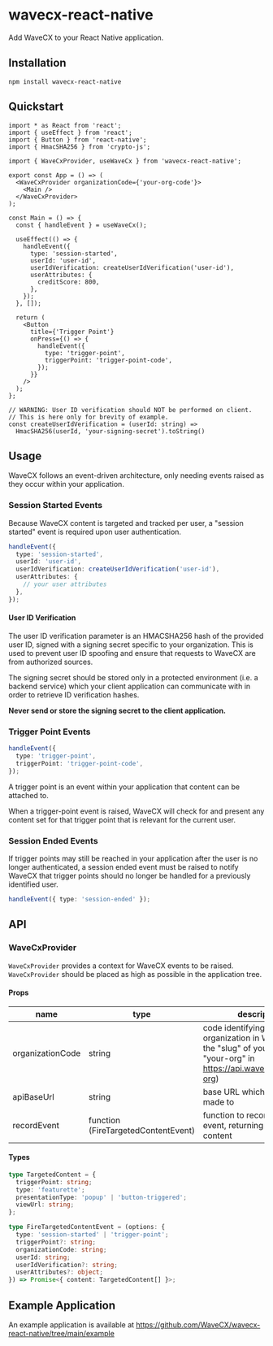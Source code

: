# wavecx-react-native
Add WaveCX to your React Native application.

## Installation
`npm install wavecx-react-native`

## Quickstart
```tsx
import * as React from 'react';
import { useEffect } from 'react';
import { Button } from 'react-native';
import { HmacSHA256 } from 'crypto-js';

import { WaveCxProvider, useWaveCx } from 'wavecx-react-native';

export const App = () => (
  <WaveCxProvider organizationCode={'your-org-code'}>
    <Main />
  </WaveCxProvider>
);

const Main = () => {
  const { handleEvent } = useWaveCx();

  useEffect(() => {
    handleEvent({
      type: 'session-started',
      userId: 'user-id',
      userIdVerification: createUserIdVerification('user-id'),
      userAttributes: {
        creditScore: 800,
      },
    });
  }, []);

  return (
    <Button
      title={'Trigger Point'}
      onPress={() => {
        handleEvent({
          type: 'trigger-point',
          triggerPoint: 'trigger-point-code',
        });
      }}
    />
  );
};

// WARNING: User ID verification should NOT be performed on client.
// This is here only for brevity of example.
const createUserIdVerification = (userId: string) =>
  HmacSHA256(userId, 'your-signing-secret').toString()
```

## Usage
WaveCX follows an event-driven architecture, only needing events
raised as they occur within your application.

### Session Started Events
Because WaveCX content is targeted and tracked per user,
a "session started" event is required upon user authentication.

```ts
handleEvent({
  type: 'session-started',
  userId: 'user-id',
  userIdVerification: createUserIdVerification('user-id'),
  userAttributes: {
    // your user attributes
  },
});
```

#### User ID Verification
The user ID verification parameter is an HMACSHA256 hash of the
provided user ID, signed with a signing secret specific to your
organization. This is used to prevent user ID spoofing and
ensure that requests to WaveCX are from authorized sources.

The signing secret should be stored only in a protected environment
(i.e. a backend service) which your client application can
communicate with in order to retrieve ID verification hashes.

**Never send or store the signing secret to the client application.**

### Trigger Point Events

```ts
handleEvent({
  type: 'trigger-point',
  triggerPoint: 'trigger-point-code',
});
```

A trigger point is an event within your application
that content can be attached to.

When a trigger-point event is raised, WaveCX will check for and
present any content set for that trigger point that is relevant
for the current user.

### Session Ended Events
If trigger points may still be reached in your application
after the user is no longer authenticated, a session ended
event must be raised to notify WaveCX that trigger points
should no longer be handled for a previously identified user.

```ts
handleEvent({ type: 'session-ended' });
```

## API

### WaveCxProvider
`WaveCxProvider` provides a context for WaveCX events to be raised.
`WaveCxProvider` should be placed as high as possible in the
application tree.
#### Props
| name             | type                                | description                                                                                                                     | required | default                                                         |
|------------------|-------------------------------------|---------------------------------------------------------------------------------------------------------------------------------|----------|-----------------------------------------------------------------|
| organizationCode | string                              | code identifying your organization in WaveCX (i.e. the "slug" of your API URL -- "your-org" in https://api.wavecx.com/your-org) | true     |                                                                 |
| apiBaseUrl       | string                              | base URL which API calls are made to                                                                                            | false    | https://api.wavecx.com                                          |
| recordEvent      | function (FireTargetedContentEvent) | function to record a raised event, returning relevant content                                                                   | false    | fireTargetedContentEventViaApi (makes real calls to WaveCX API) |
#### Types
```ts
type TargetedContent = {
  triggerPoint: string;
  type: 'featurette';
  presentationType: 'popup' | 'button-triggered';
  viewUrl: string;
};

type FireTargetedContentEvent = (options: {
  type: 'session-started' | 'trigger-point';
  triggerPoint?: string;
  organizationCode: string;
  userId: string;
  userIdVerification?: string;
  userAttributes?: object;
}) => Promise<{ content: TargetedContent[] }>;
```

## Example Application
An example application is available at https://github.com/WaveCX/wavecx-react-native/tree/main/example

